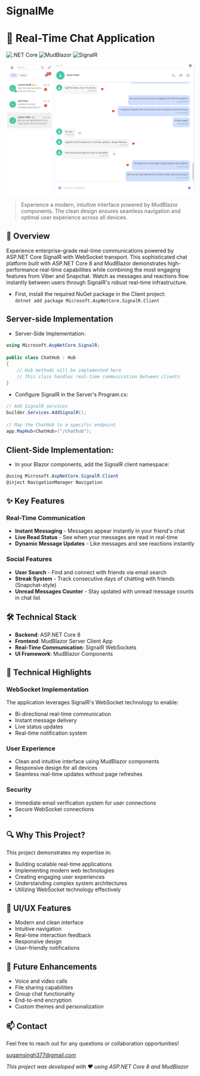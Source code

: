 # SignalMe

# 🚀 Real-Time Chat Application

![.NET Core](https://img.shields.io/badge/.NET%20Core-8.0-brightgreen)
![MudBlazor](https://img.shields.io/badge/MudBlazor-Latest-blue)
![SignalR](https://img.shields.io/badge/SignalR-Real--Time-orange)

![SignalMe](sleek_design.PNG)
> Experience a modern, intuitive interface powered by MudBlazor components. The clean design ensures seamless navigation and optimal user experience across all devices.

## 🌟 Overview
Experience enterprise-grade real-time communications powered by ASP.NET Core SignalR with WebSocket transport. This sophisticated chat platform built with ASP.NET Core 8 and MudBlazor demonstrates high-performance real-time capabilities while combining the most engaging features from Viber and Snapchat. Watch as messages and reactions flow instantly between users through SignalR's robust real-time infrastructure.

- First, install the required NuGet package in the Client project:  
  ``` dotnet add package Microsoft.AspNetCore.SignalR.Client ```

## Server-side Implementation
- Server-Side Implementation:
```csharp
using Microsoft.AspNetCore.SignalR;

public class ChatHub : Hub
{
    // Hub methods will be implemented here
    // This class handles real-time communication between clients
}
```
- Configure SignalR in the Server's Program.cs:
```csharp
// Add SignalR services
builder.Services.AddSignalR();

// Map the ChatHub to a specific endpoint
app.MapHub<ChatHub>("/chathub");
```
## Client-Side Implementation:
- In your Blazor components, add the SignalR client namespace:
```csharp
@using Microsoft.AspNetCore.SignalR.Client
@inject NavigationManager Navigation
```
## ✨ Key Features

### Real-Time Communication
- **Instant Messaging** - Messages appear instantly in your friend's chat 
- **Live Read Status** - See when your messages are read in real-time  
- **Dynamic Message Updates** - Like messages and see reactions instantly   

### Social Features
- **User Search** - Find and connect with friends via email search   
- **Streak System** - Track consecutive days of chatting with friends (Snapchat-style) 
- **Unread Messages Counter** - Stay updated with unread message counts in chat list 

## 🛠️ Technical Stack
- **Backend**: ASP.NET Core 8
- **Frontend**: MudBlazor Server Client App
- **Real-Time Communication**: SignalR WebSockets
- **UI Framework**: MudBlazor Components

## 🎯 Technical Highlights

### WebSocket Implementation
The application leverages SignalR's WebSocket technology to enable:
- Bi-directional real-time communication
- Instant message delivery
- Live status updates
- Real-time notification system

### User Experience
- Clean and intuitive interface using MudBlazor components
- Responsive design for all devices
- Seamless real-time updates without page refreshes

### Security
- Immediate email verification system for user connections
- Secure WebSocket connections
- 
## 🔍 Why This Project?
This project demonstrates my expertise in:
- Building scalable real-time applications
- Implementing modern web technologies
- Creating engaging user experiences
- Understanding complex system architectures
- Utilizing WebSocket technology effectively

## 🎨 UI/UX Features
- Modern and clean interface
- Intuitive navigation
- Real-time interaction feedback
- Responsive design
- User-friendly notifications

## 🚀 Future Enhancements
- Voice and video calls
- File sharing capabilities
- Group chat functionality
- End-to-end encryption
- Custom themes and personalization

## 📫 Contact
Feel free to reach out for any questions or collaboration opportunities!

sugamsingh377@gmail.com

*This project was developed with ❤️ using ASP.NET Core 8 and MudBlazor*
